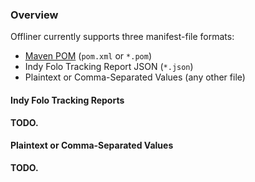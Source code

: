 ---
---

### Overview

Offliner currently supports three manifest-file formats:

* [Maven POM](format-maven-pom.html) (`pom.xml` or `*.pom`)
* Indy Folo Tracking Report JSON (`*.json`)
* Plaintext or Comma-Separated Values (any other file)


#### Indy Folo Tracking Reports

**TODO.**

#### Plaintext or Comma-Separated Values

**TODO.**

